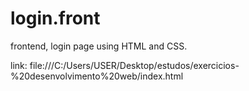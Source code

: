 # login.front
frontend, login page using HTML and CSS.


 link: file:///C:/Users/USER/Desktop/estudos/exercicios-%20desenvolvimento%20web/index.html
